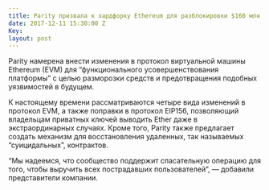 ```yaml
---
title: Parity призвала к хардфорку Ethereum для разблокировки $160 млн
date: 2017-12-11 15:30:00 Z
Key: 
layout: post
---
```


Parity намерена внести изменения в протокол виртуальной машины Ethereum (EVM) для “функционального усовершенствования платформы” с целью разморозки средств и предотвращения подобных уязвимостей в будущем.

К настоящему времени рассматриваются четыре вида изменений в протокол EVM, а также поправки в протокол EIP156, позволяющий владельцам приватных ключей выводить Ether даже в экстраординарных случаях. Кроме того, Parity также предлагает создать механизм для восстановления удаленных, так называемых “суицидальных”, контрактов.

“Мы надеемся, что сообщество поддержит спасательную операцию для того, чтобы выручить всех пострадавших пользователей”, — добавили представители компании.